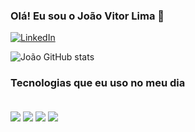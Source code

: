 
### Olá! Eu sou o João Vitor Lima 👋

[![LinkedIn](https://img.shields.io/badge/LinkedIn-0077B5?style=for-the-badge&logo=linkedin&logoColor=white)](https://linkedin.com/in/joão-vitor-lima-santos-4aa545220)


![João GitHub stats](https://github-readme-stats.vercel.app/api?username=JVitor21&show_icons=true&theme=dracula)

### Tecnologias que eu uso no meu dia

<div style="display: inline_block"><br/>
    <img align="center" olt="html5" src="https://img.shields.io/badge/Python-3776AB?style=for-the-badge&logo=python&logoColor=white"/>
    <img align="center" olt="html5" src="https://img.shields.io/badge/Flask-000000?style=for-the-badge&logo=flask&logoColor=white"/>
    <img align="center" olt="html5" src="https://img.shields.io/badge/PostgreSQL-316192?style=for-the-badge&logo=postgresql&logoColor=white"/>
    <img align="center" olt="html5" src="https://img.shields.io/badge/MySQL-00000F?style=for-the-badge&logo=mysql&logoColor=white"/>
</div>
